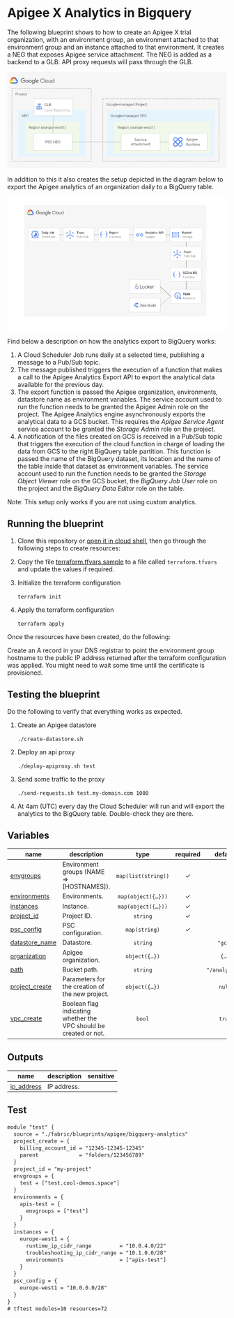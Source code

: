 # Apigee X Analytics in Bigquery

The following blueprint shows to how to create an Apigee X trial organization, with an environment group, an environment attached to that environment group and an instance attached to that environment. It creates a NEG that exposes Apigee service attachment. The NEG is added as a backend to a GLB. API proxy requests will pass through the GLB.

![Analytics northbound networking](diagram1.png)

In addition to this it also creates the setup depicted in the diagram below to export the Apigee analytics of an organization daily to a BigQuery table.

![Apigee analytics in BigQuery](diagram2.png)

Find below a description on how the analytics export to BigQuery works:

1. A Cloud Scheduler Job runs daily at a selected time, publishing a message to a Pub/Sub topic.
2. The message published triggers the execution of a function that makes a call to the Apigee Analytics Export API to export the analytical data available for the previous day. 
3. The export function is passed the Apigee organization, environments, datastore name as environment variables. The service account used to run the function needs to be granted the Apigee Admin role on the project. The Apigee Analytics engine asynchronously exports the analytical data to a GCS bucket. This requires the _Apigee Service Agent_ service account to be granted the _Storage Admin_ role on the project. 
4. A notification of the files created on GCS is received in a Pub/Sub topic that triggers the execution of the cloud function in charge of loading the data from GCS to the right BigQuery table partition. This function is passed the name of the BigQuery dataset, its location and the name of the table inside that dataset as environment variables. The service account used to run the function needs to be granted the _Storage Object Viewer_ role on the GCS bucket, the _BigQuery Job User_ role on the project and the _BigQuery Data Editor_ role on the table.

Note: This setup only works if you are not using custom analytics.

## Running the blueprint

1. Clone this repository or [open it in cloud shell](https://ssh.cloud.google.com/cloudshell/editor?cloudshell_git_repo=https%3A%2F%2Fgithub.com%2Fterraform-google-modules%2Fcloud-foundation-fabric&cloudshell_print=cloud-shell-readme.txt&cloudshell_working_dir=blueprints%2Fapigee%2Fbigquery-analytics), then go through the following steps to create resources:

2. Copy the file [terraform.tfvars.sample](./terraform.tfvars.sample) to a file called ```terraform.tfvars``` and update the values if required.

3. Initialize the terraform configuration

    ```terraform init```

4. Apply the terraform configuration

    ```terraform apply```

Once the resources have been created, do the following:

Create an A record in your DNS registrar to point the environment group hostname to the public IP address returned after the terraform configuration was applied. You might need to wait some time until the certificate is provisioned.

## Testing the blueprint

Do the following to verify that everything works as expected.

1. Create an Apigee datastore

    ```./create-datastore.sh```

2. Deploy an api proxy

    ```./deploy-apiproxy.sh test```

3. Send some traffic to the proxy

    ```./send-requests.sh test.my-domain.com 1000```

4. At 4am (UTC) every day the Cloud Scheduler will run and will export the analytics to the BigQuery table. Double-check they are there.
<!-- BEGIN TFDOC -->
## Variables

| name | description | type | required | default |
|---|---|:---:|:---:|:---:|
| [envgroups](variables.tf#L24) | Environment groups (NAME => [HOSTNAMES]). | <code>map&#40;list&#40;string&#41;&#41;</code> | ✓ |  |
| [environments](variables.tf#L30) | Environments. | <code title="map&#40;object&#40;&#123;&#10;  display_name &#61; optional&#40;string&#41;&#10;  description  &#61; optional&#40;string&#41;&#10;  node_config &#61; optional&#40;object&#40;&#123;&#10;    min_node_count &#61; optional&#40;number&#41;&#10;    max_node_count &#61; optional&#40;number&#41;&#10;  &#125;&#41;&#41;&#10;  iam       &#61; optional&#40;map&#40;list&#40;string&#41;&#41;&#41;&#10;  envgroups &#61; optional&#40;list&#40;string&#41;&#41;&#10;&#125;&#41;&#41;">map&#40;object&#40;&#123;&#8230;&#125;&#41;&#41;</code> | ✓ |  |
| [instances](variables.tf#L45) | Instance. | <code title="map&#40;object&#40;&#123;&#10;  display_name                  &#61; optional&#40;string&#41;&#10;  description                   &#61; optional&#40;string&#41;&#10;  runtime_ip_cidr_range         &#61; string&#10;  troubleshooting_ip_cidr_range &#61; string&#10;  disk_encryption_key           &#61; optional&#40;string&#41;&#10;  consumer_accept_list          &#61; optional&#40;list&#40;string&#41;&#41;&#10;  environments                  &#61; optional&#40;list&#40;string&#41;&#41;&#10;&#125;&#41;&#41;">map&#40;object&#40;&#123;&#8230;&#125;&#41;&#41;</code> | ✓ |  |
| [project_id](variables.tf#L91) | Project ID. | <code>string</code> | ✓ |  |
| [psc_config](variables.tf#L97) | PSC configuration. | <code>map&#40;string&#41;</code> | ✓ |  |
| [datastore_name](variables.tf#L17) | Datastore. | <code>string</code> |  | <code>&#34;gcs&#34;</code> |
| [organization](variables.tf#L59) | Apigee organization. | <code title="object&#40;&#123;&#10;  display_name            &#61; optional&#40;string, &#34;Apigee organization created by tf module&#34;&#41;&#10;  description             &#61; optional&#40;string, &#34;Apigee organization created by tf module&#34;&#41;&#10;  authorized_network      &#61; optional&#40;string, &#34;vpc&#34;&#41;&#10;  runtime_type            &#61; optional&#40;string, &#34;CLOUD&#34;&#41;&#10;  billing_type            &#61; optional&#40;string&#41;&#10;  database_encryption_key &#61; optional&#40;string&#41;&#10;  analytics_region        &#61; optional&#40;string, &#34;europe-west1&#34;&#41;&#10;&#125;&#41;">object&#40;&#123;&#8230;&#125;&#41;</code> |  | <code title="&#123;&#10;&#125;">&#123;&#8230;&#125;</code> |
| [path](variables.tf#L75) | Bucket path. | <code>string</code> |  | <code>&#34;&#47;analytics&#34;</code> |
| [project_create](variables.tf#L82) | Parameters for the creation of the new project. | <code title="object&#40;&#123;&#10;  billing_account_id &#61; string&#10;  parent             &#61; string&#10;&#125;&#41;">object&#40;&#123;&#8230;&#125;&#41;</code> |  | <code>null</code> |
| [vpc_create](variables.tf#L103) | Boolean flag indicating whether the VPC should be created or not. | <code>bool</code> |  | <code>true</code> |

## Outputs

| name | description | sensitive |
|---|---|:---:|
| [ip_address](outputs.tf#L17) | IP address. |  |
<!-- END TFDOC -->
## Test

```hcl
module "test" {
  source = "./fabric/blueprints/apigee/bigquery-analytics"
  project_create = {
    billing_account_id = "12345-12345-12345"
    parent             = "folders/123456789"
  }
  project_id = "my-project"
  envgroups = {
    test = ["test.cool-demos.space"]
  }
  environments = {
    apis-test = {
      envgroups = ["test"]
    }
  }
  instances = {
    europe-west1 = {
      runtime_ip_cidr_range         = "10.0.4.0/22"
      troubleshooting_ip_cidr_range = "10.1.0.0/28"
      environments                  = ["apis-test"]
    }
  }
  psc_config = {
    europe-west1 = "10.0.0.0/28"
  }
}
# tftest modules=10 resources=72
```
